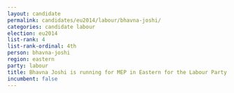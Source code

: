 ```yaml
---
layout: candidate
permalink: candidates/eu2014/labour/bhavna-joshi/
categories: candidate labour
election: eu2014
list-rank: 4
list-rank-ordinal: 4th
person: bhavna-joshi
region: eastern
party: labour
title: Bhavna Joshi is running for MEP in Eastern for the Labour Party
incumbent: false
---
```

